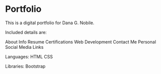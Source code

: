 # Portfolio

This is a digital portfolio for Dana G. Nobile.

Included details are:

About Info
Resume
Certifications
Web Development
Contact Me
Personal Social Media Links


Languages:
HTML
CSS 

Libraries:
Bootstrap


